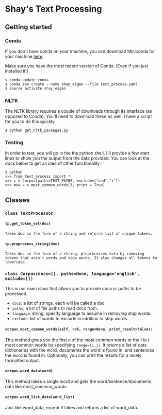 # Shay's Text Processing

## Getting started

### Conda 

If you don't have conda on your machine, you can download Miniconda for your machine [here](https://conda.io/miniconda.html).

Make sure you have the most recent version of Conda. (Even if you just installed it!)

```{python}
$ conda update conda
$ conda env create --name shay_eigen --file text_process.yaml
$ source activate shay_eigen
```

### NLTK
The NLTK library requires a couple of downloads through its interface (as opposed to Conda). You'll need to download these as well. I have a script for you to do this quickly.
```{python}
$ python get_nltk_packages.py
```

### Testing
In order to test, you will go in the the python shell. I'll provide a few start lines to show you the output from the data provided. You can look at the docs below to get an idea of other functionality.

```{python}
$ python
>>> from text_process import *
>>> c = Corpus(paths=TEST_PATHS, exclude=["and","i"])
>>> mcw = c.most_common_words(3, print = True)
```


## Classes

### ``class TextProcessor``

#### ``tp.get_token_set(doc)``
    Takes doc in the form of a string and returns list of unique tokens.

#### ``tp.preprocess_string(doc)``
    Takes doc in the form of a string, preprocesses data by removing tokens that aren't words and stop words. It also changes all tokens to lowercase. 

### ``class Corpus(docs=[], paths=None, language='english', exclude=[])``
This is our main class that allows you to provide docs or paths to be processed. 

   * ``docs``: a list of strings, each will be called a doc 
   * ``paths``: a list of file paths to read docs from.
   * ``language``: string. specify language to assume in removing stop words.
   * ``exclude``: list of words to exclude in addition to stop words.


#### ``corpus.most_common_words(self, n=5, range=None, print_result=False):``
This method gives you the first ``n`` of the most common words or the i to j most common words by specifying ``range=(i,j)``. It returns a list of data dictionaries with the word, documents the word is found in, and sentences the word is found in. 
Optionally, you can print the results for a nicely formatted output. 

#### ``corpus.word_data(word)``
This method takes a single word and gets the word/sentence/documents data like most_common_words. 

#### ``corpus.word_list_data(word_list)``
Just like word_data, except it takes and returns a list of word_data. 